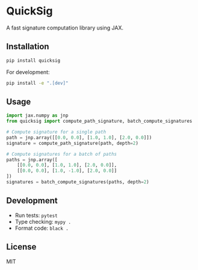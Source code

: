 # QuickSig

A fast signature computation library using JAX.

## Installation

```bash
pip install quicksig
```

For development:

```bash
pip install -e ".[dev]"
```

## Usage

```python
import jax.numpy as jnp
from quicksig import compute_path_signature, batch_compute_signatures

# Compute signature for a single path
path = jnp.array([[0.0, 0.0], [1.0, 1.0], [2.0, 0.0]])
signature = compute_path_signature(path, depth=2)

# Compute signatures for a batch of paths
paths = jnp.array([
    [[0.0, 0.0], [1.0, 1.0], [2.0, 0.0]],
    [[0.0, 0.0], [1.0, -1.0], [2.0, 0.0]]
])
signatures = batch_compute_signatures(paths, depth=2)
```

## Development

- Run tests: `pytest`
- Type checking: `mypy .`
- Format code: `black .`

## License

MIT
